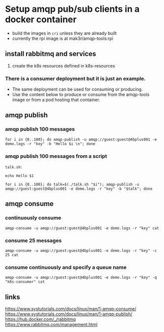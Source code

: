 
# Setup amqp pub/sub clients in a docker container
* build the images in `cri` unless they are already built
* currently the rpi image is at mak3r/amqp-tools:rpi

## install rabbitmq and services
1. create the k8s resources defined in k8s-resources
### There is a consumer deployment but it is just an example.
* The same deployment can be used for consuming or producing.
* Use the content below to produce or consume from the amqp-tools image or from a pod hosting that container.


## amqp publish
### amqp publish 100 messages
`for i in {0..100}; do amqp-publish -u amqp://guest:guest@4bplus001 -e demo.logs -r "key" -b "Hello $i \n"; done`

### amqp publish 100 messages from a script
`talk.sh`:
```
echo Hello $1
```
`for i in {0..100}; do talk=$(./talk.sh "$i"); amqp-publish -u amqp://guest:guest@4bplus001 -e demo.logs -r "key" -b "$talk"; done`

## amqp consume
### continuously consume
`amqp-consume -u amqp://guest:guest@4bplus001 -e demo.logs -r "key" cat`
### consume 25 messages
`amqp-consume -u amqp://guest:guest@4bplus001 -e demo.logs -r "key" -c 25 cat`
### consume continuously and specify a queue name
`amqp-consume -u amqp://guest:guest@4bplus001 -e demo.logs -r "key" -q "k8s-consumer" cat`

## links
https://www.systutorials.com/docs/linux/man/1-amqp-consume/
https://www.systutorials.com/docs/linux/man/1-amqp-publish/
https://hub.docker.com/_/rabbitmq
https://www.rabbitmq.com/management.html

